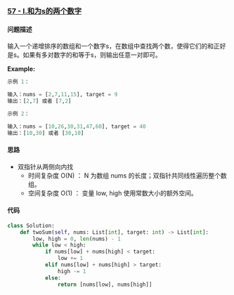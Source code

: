 ### [57 - I.和为s的两个数字](https://leetcode-cn.com/problems/he-wei-sde-liang-ge-shu-zi-lcof/)

#### 问题描述
输入一个递增排序的数组和一个数字s，在数组中查找两个数，使得它们的和正好是s。如果有多对数字的和等于s，则输出任意一对即可。

**Example:**
```python
示例 1：

输入：nums = [2,7,11,15], target = 9
输出：[2,7] 或者 [7,2]
```
```python
示例 2：

输入：nums = [10,26,30,31,47,60], target = 40
输出：[10,30] 或者 [30,10]
```

#### 思路
- 双指针从两侧向内找
    - 时间复杂度 O(N) ： N 为数组 nums 的长度；双指针共同线性遍历整个数组。
    - 空间复杂度 O(1) ： 变量 low, high 使用常数大小的额外空间。

#### 代码

```python
class Solution:
    def twoSum(self, nums: List[int], target: int) -> List[int]:
        low, high = 0, len(nums) - 1
        while low < high:
            if nums[low] + nums[high] < target:
                low += 1
            elif nums[low] + nums[high] > target:
                high -= 1
            else:
                return [nums[low], nums[high]]
```